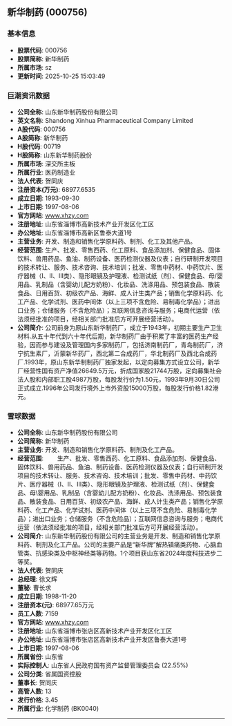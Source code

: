 ## 新华制药 (000756)

### 基本信息

- **股票代码**: 000756
- **股票简称**: 新华制药
- **所属市场**: sz
- **更新时间**: 2025-10-25 15:03:49

### 巨潮资讯数据

- **公司全称**: 山东新华制药股份有限公司
- **英文名称**: Shandong Xinhua Pharmaceutical Company Limited
- **A股代码**: 000756
- **A股简称**: 新华制药
- **H股代码**: 00719
- **H股简称**: 山东新华制药股份
- **所属市场**: 深交所主板
- **所属行业**: 医药制造业
- **法人代表**: 贺同庆
- **注册资本(万元)**: 68977.6535
- **成立日期**: 1993-09-30
- **上市日期**: 1997-08-06
- **官方网站**: www.xhzy.com
- **注册地址**: 山东省淄博市高新技术产业开发区化工区
- **办公地址**: 山东省淄博市高新区鲁泰大道1号
- **主营业务**: 开发、制造和销售化学原料药、制剂、化工及其他产品。
- **经营范围**: 生产、批发、零售西药、化工原料、食品添加剂、保健食品、固体饮料、兽用药品、鱼油、制药设备、医药检测仪器及仪表；自行研制开发项目的技术转让、服务、技术咨询、技术培训；批发、零售中药材、中药饮片、医疗器械（Ⅰ、Ⅱ、Ⅲ类）、隐形眼镜及护理液、检测试纸（剂）、保健食品、母/婴用品、乳制品（含婴幼儿配方奶粉）、化妆品、洗涤用品、预包装食品、散装食品、日用百货、初级农产品、海鲜、成人计生类产品；销售化学原料药、化工产品、化学试剂、医药中间体（以上三项不含危险、易制毒化学品）；进出口业务；仓储服务（不含危险品）；互联网信息咨询与服务；电商代运营（依法须经批准的项目，经相关部门批准后方可开展经营活动）。
- **公司简介**: 公司前身为原山东新华制药厂，成立于1943年，初期主要生产卫生材料.从五十年代到六十年代后期，新华制药厂由于积累了丰富的医药生产经验，因而参与建设及管理国内多家制药厂，包括济南制药厂，青岛制药厂，济宁抗生素厂，沂蒙新华药厂，西北第二合成药厂，华北制药厂及西北合成药厂.1993年，原山东新华制制药厂独家发起，以定向募集方式设立公司，新华厂经营性国有资产净值26649.5万元，折成国家股21744万股，定向募集社会法人股和内部职工股4987万股，每股发行价为1.50元，1993年9月30日公司正式成立.1996年公司发行境外上市外资股15000万股，每股发行价格1.82港元。

### 雪球数据

- **公司全称**: 山东新华制药股份有限公司
- **公司简称**: 新华制药
- **主营业务**: 开发、制造和销售化学原料药、制剂及化工产品。
- **经营范围**: 　　生产、批发、零售西药、化工原料、食品添加剂、保健食品、固体饮料、兽用药品、鱼油、制药设备、医药检测仪器及仪表；自行研制开发项目的技术转让、服务、技术咨询、技术培训；批发、零售中药材、中药饮片、医疗器械（Ⅰ、Ⅱ、Ⅲ类）、隐形眼镜及护理液、检测试纸（剂）、保健食品、母\婴用品、乳制品（含婴幼儿配方奶粉）、化妆品、洗涤用品、预包装食品、散装食品、日用百货、初级农产品、海鲜、成人计生类产品；销售化学原料药、化工产品、化学试剂、医药中间体（以上三项不含危险、易制毒化学品）；进出口业务；仓储服务（不含危险品）；互联网信息咨询与服务；电商代运营（依法须经批准的项目，经相关部门批准后方可开展经营活动）。
- **公司简介**: 山东新华制药股份有限公司的主营业务是开发、制造和销售化学原料药、制剂及化工产品。公司的主要产品是“新华牌”解热镇痛类药物、心脑血管类、抗感染类及中枢神经类等药物。1个项目获山东省2024年度科技进步二等奖。
- **法人代表**: 贺同庆
- **总经理**: 徐文辉
- **董秘**: 曹长求
- **成立日期**: 1998-11-20
- **注册资本(元)**: 68977.65万元
- **员工人数**: 7159
- **官方网站**: www.xhzy.com
- **注册地址**: 山东省淄博市张店区高新技术产业开发区化工区
- **办公地址**: 山东省淄博市张店区高新技术产业开发区鲁泰大道1号
- **上市日期**: 1997-08-06
- **所属省份**: 山东省
- **实际控制人**: 山东省人民政府国有资产监督管理委员会 (22.55%)
- **公司分类**: 省属国资控股
- **董事长**: 贺同庆
- **高管人数**: 13
- **发行价格**: 3.45
- **所属行业**: 化学制药 (BK0040)

---